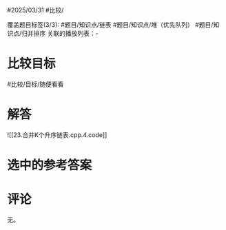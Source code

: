 #2025/03/31 #比较/

覆盖题目标签(3/3):  #题目/知识点/链表 #题目/知识点/堆（优先队列） #题目/知识点/归并排序
关联的播放列表：-

# 比较目标

#比较/目标/随便看看 

# 解答

![[23.合并K个升序链表.cpp.4.code]]

# 选中的参考答案



# 评论

无。